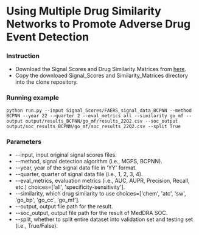 # Using Multiple Drug Similarity Networks to Promote Adverse Drug Event Detection

### Instruction
- Download the Signal Scores and Drug Similarity Matrices from [here](https://buckeyemailosu-my.sharepoint.com/:f:/g/personal/padhi_3_buckeyemail_osu_edu/EsPkyFORsqNJgrxGmNZWYl0B0Qvmipgh-fCffpoCeRDT6w?e=1EsMaF).
- Copy the downloaed Signal_Scores and Similarity_Matrices directory into the clone repository.

### Running example
```
python run.py --input Signal_Scores/FAERS_signal_data_BCPNN --method BCPNN --year 22 --quarter 2 --eval_metrics all --similarity go_mf --output output/results_BCPNN/go_mf/results_22Q2.csv --soc_output output/soc_results_BCPNN/go_mf/soc_results_22Q2.csv --split True
```

### Parameters
- --input, input original signal scores files. 
- --method, signal detection algorithm (i.e., MGPS, BCPNN).
- --year, year of the signal data file in 'YY' format.
- --quarter, quarter of signal data file (i.e., 1, 2, 3, 4).
- --eval_metrics, evaluation metrics (i.e., AUC, AUPR, Precision, Recall, etc.) choices=['all', 'specificity-sensitivity'].
- --similarity,  which drug similarity to use choices=['chem', 'atc', 'sw', 'go_bp', 'go_cc', 'go_mf'].
- --output, output file path for the result.
- --soc_output, output file path for the result of MedDRA SOC.
- --split, whether to split entire dataset into validation set and testing set (i.e., True/False). 